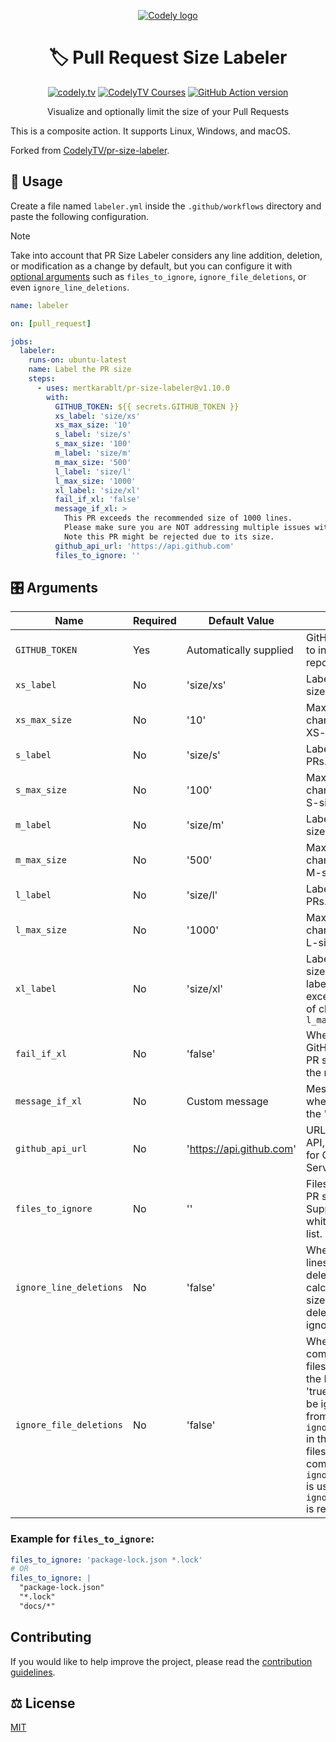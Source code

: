 <p align="center">
  <a href="https://codely.com">
    <picture>
      <source media="(prefers-color-scheme: dark)" srcset="https://codely.com/logo/codely_logo-dark.svg">
      <source media="(prefers-color-scheme: light)" srcset="https://codely.com/logo/codely_logo-light.svg">
      <img alt="Codely logo" src="https://codely.com/logo/codely_logo.svg">
    </picture>
  </a>
</p>

<h1 align="center">
  🏷 Pull Request Size Labeler
</h1>

<p align="center">
    <a href="https://github.com/CodelyTV"><img src="https://img.shields.io/badge/CodelyTV-OS-green.svg?style=flat-square" alt="codely.tv"/></a>
    <a href="http://pro.codely.tv"><img src="https://img.shields.io/badge/CodelyTV-PRO-black.svg?style=flat-square" alt="CodelyTV Courses"/></a>
    <a href="https://github.com/marketplace/actions/pull-request-size-labeler"><img src="https://img.shields.io/github/v/release/CodelyTV/pr-size-labeler?style=flat-square" alt="GitHub Action version"></a>
</p>

<p align="center">
    Visualize and optionally limit the size of your Pull Requests
</p>

This is a composite action. It supports Linux, Windows, and macOS.

Forked from [CodelyTV/pr-size-labeler](https://github.com/CodelyTV/pr-size-labeler).

## 🚀 Usage

Create a file named `labeler.yml` inside the `.github/workflows` directory and paste the following configuration.

> [!NOTE]
> Take into account that PR Size Labeler considers any line addition, deletion, or modification as a change by default, but you can configure it with [optional arguments](https://github.com/CodelyTV/pr-size-labeler?tab=readme-ov-file#%EF%B8%8F-arguments) such as `files_to_ignore`, `ignore_file_deletions`, or even `ignore_line_deletions`.

```yml
name: labeler

on: [pull_request]

jobs:
  labeler:
    runs-on: ubuntu-latest
    name: Label the PR size
    steps:
      - uses: mertkarablt/pr-size-labeler@v1.10.0
        with:
          GITHUB_TOKEN: ${{ secrets.GITHUB_TOKEN }}
          xs_label: 'size/xs'
          xs_max_size: '10'
          s_label: 'size/s'
          s_max_size: '100'
          m_label: 'size/m'
          m_max_size: '500'
          l_label: 'size/l'
          l_max_size: '1000'
          xl_label: 'size/xl'
          fail_if_xl: 'false'
          message_if_xl: >
            This PR exceeds the recommended size of 1000 lines.
            Please make sure you are NOT addressing multiple issues with one PR.
            Note this PR might be rejected due to its size.
          github_api_url: 'https://api.github.com'
          files_to_ignore: ''
```

## 🎛️ Arguments

| Name                    | Required | Default Value        | Description                                                                                                               |
|-------------------------|----------|----------------------|---------------------------------------------------------------------------------------------------------------------------|
| `GITHUB_TOKEN`          | Yes      | Automatically supplied| GitHub token needed to interact with the repository.                                                                     |
| `xs_label`              | No       | 'size/xs'            | Label for very small-sized PRs.                                                                                           |
| `xs_max_size`           | No       | '10'                 | Maximum number of changes allowed for XS-sized PRs.                                                                       |
| `s_label`               | No       | 'size/s'             | Label for small-sized PRs.                                                                                                |
| `s_max_size`            | No       | '100'                | Maximum number of changes allowed for S-sized PRs.                                                                        |
| `m_label`               | No       | 'size/m'             | Label for medium-sized PRs.                                                                                               |
| `m_max_size`            | No       | '500'                | Maximum number of changes allowed for M-sized PRs.                                                                        |
| `l_label`               | No       | 'size/l'             | Label for large-sized PRs.                                                                                                |
| `l_max_size`            | No       | '1000'               | Maximum number of changes allowed for L-sized PRs.                                                                        |
| `xl_label`              | No       | 'size/xl'            | Label for extra-large-sized PRs. A PR will be labeled as 'xl' if it exceeds the amount of changes defined in `l_max_size` |
| `fail_if_xl`            | No       | 'false'              | Whether to fail the GitHub workflow if the PR size is 'XL' (blocks the merge).                                            |
| `message_if_xl`         | No       | Custom message       | Message to display when a PR exceeds the 'XL' size limit.                                                                 |
| `github_api_url`        | No       | 'https://api.github.com' | URL for the GitHub API, can be changed for GitHub Enterprise Servers.                                                 |
| `files_to_ignore`       | No       | ''                   | Files to ignore during PR size calculation. Supports newline or whitespace delimited list.                                |
| `ignore_line_deletions` | No       | 'false'              | Whether to ignore lines which are deleted when calculating the PR size. If set to 'true', deleted lines will be ignored.  |
| `ignore_file_deletions` | No       | 'false'              | Whether to ignore completely deleted files when calculating the PR size. If set to 'true', deleted files will be ignored. Distinct from `ignore_line_deletions` in that it only ignores files which are deleted completely. If `ignore_line_deletions` is used then using `ignore_file_deletions` is redundant.            |

### Example for `files_to_ignore`:
```yml
files_to_ignore: 'package-lock.json *.lock'
# OR
files_to_ignore: |
  "package-lock.json"
  "*.lock"
  "docs/*"
```

## Contributing
If you would like to help improve the project, please read the [contribution guidelines](https://github.com/CodelyTV/pr-size-labeler/blob/main/.github/CONTRIBUTIONS.md).

## ⚖️ License

[MIT](LICENSE)
